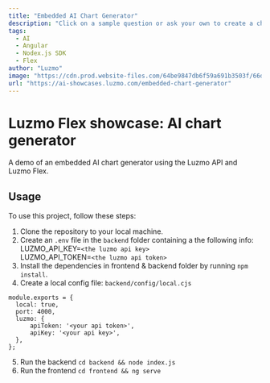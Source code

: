 ```yaml
---
title: "Embedded AI Chart Generator"
description: "Click on a sample question or ask your own to create a chart, powered by AI."
tags:
  - AI
  - Angular
  - Nodex.js SDK
  - Flex
author: "Luzmo"
image: "https://cdn.prod.website-files.com/64be9847db6f59a691b3503f/66d84032abfc71dbb38bbcd7_embedded_ai_chart_generator.png"
url: "https://ai-showcases.luzmo.com/embedded-chart-generator"
---
```


# Luzmo Flex showcase: AI chart generator

A demo of an embedded AI chart generator using the Luzmo API and Luzmo Flex.

## Usage

To use this project, follow these steps:

1. Clone the repository to your local machine.
2. Create an `.env` file in the `backend` folder containing a the following info: <br>
   LUZMO_API_KEY=`<the luzmo api key>`<br>
   LUZMO_API_TOKEN=`<the luzmo api token>`<br>
3. Install the dependencies in frontend & backend folder by running `npm install`.
4. Create a local config file: `backend/config/local.cjs`

```
module.exports = {
  local: true,
  port: 4000,
  luzmo: {
      apiToken: '<your api token>',
      apiKey: '<your api key>',
  },
};
```

5. Run the backend `cd backend && node index.js`
6. Run the frontend `cd frontend && ng serve`
